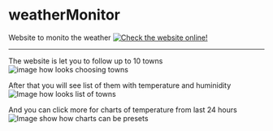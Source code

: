 # weatherMonitor

Website to monito the weather
[![Check the website online!](https://img.shields.io/website?down_message=Sorry%20we%20stunning%20with%20goblins%20right%20now%20%28page%20offline%29&style=for-the-badge&up_message=Check%20online&url=https%3A%2F%2Fweather.hryszko.dev)](http://weather.hryszko.dev)

---

The website is let you to follow up to 10 towns
![image how looks choosing towns](https://i.imgur.com/FmusgeW.png)

After that you will see list of them with temperature and huminidity
![Image how looks list of towns](https://i.imgur.com/tSw2TOf.png)

And you can click more for charts of temperature from last 24 hours
![Image show how charts can be presets](https://i.imgur.com/dcmSjcS.png)